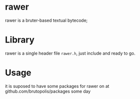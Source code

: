 
# rawer

  rawer is a bruter-based textual bytecode;

# Library

  rawer is a single header file `rawer.h`, just include and ready to go. 

# Usage

  it is suposed to have some packages for rawer on at github.com/brutopolis/packages some day